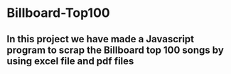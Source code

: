 # Billboard-Top100
## In this project we have made a Javascript program to scrap the Billboard top 100 songs by using excel file and pdf files
